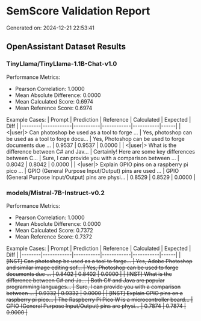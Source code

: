 
# SemScore Validation Report
Generated on: 2024-12-21 22:53:41

## OpenAssistant Dataset Results

### TinyLlama/TinyLlama-1.1B-Chat-v1.0


Performance Metrics:
- Pearson Correlation: 1.0000
- Mean Absolute Difference: 0.0000
- Mean Calculated Score: 0.6974
- Mean Reference Score: 0.6974

Example Cases:
| Prompt | Prediction | Reference | Calculated | Expected | Diff |
|--------|------------|-----------|------------|-----------|------|
| <|user|> Can photoshop be used as a tool to forge ... | Yes, photoshop can be used as a tool to forge docu... | Yes, Photoshop can be used to forge documents due ... | 0.9537 | 0.9537 | 0.0000 |
| <|user|> What is the difference between C# and Jav... | Certainly! Here are some key differences between C... | Sure, I can provide you with a comparison between ... | 0.8042 | 0.8042 | 0.0000 |
| <|user|> Explain GPIO pins on a raspberry pi pico ... | GPIO (General Purpose Input/Output) pins are used ... | GPIO (General Purpose Input/Output) pins are physi... | 0.8529 | 0.8529 | 0.0000 |

### models/Mistral-7B-Instruct-v0.2


Performance Metrics:
- Pearson Correlation: 1.0000
- Mean Absolute Difference: 0.0000
- Mean Calculated Score: 0.7372
- Mean Reference Score: 0.7372

Example Cases:
| Prompt | Prediction | Reference | Calculated | Expected | Diff |
|--------|------------|-----------|------------|-----------|------|
| <s>[INST] Can photoshop be used as a tool to forge... | Yes, Adobe Photoshop and similar image editing sof... | Yes, Photoshop can be used to forge documents due ... | 0.8402 | 0.8402 | 0.0000 |
| <s>[INST] What is the difference between C# and Ja... | Both C# and Java are popular programming languages... | Sure, I can provide you with a comparison between ... | 0.9332 | 0.9332 | 0.0000 |
| <s>[INST] Explain GPIO pins on a raspberry pi pico... | The Raspberry Pi Pico W is a microcontroller board... | GPIO (General Purpose Input/Output) pins are physi... | 0.7874 | 0.7874 | 0.0000 |
